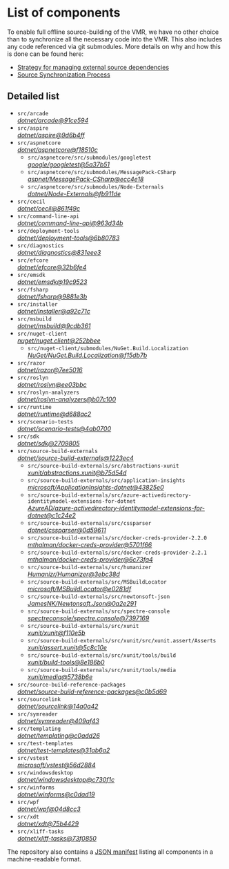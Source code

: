 ﻿# List of components

To enable full offline source-building of the VMR, we have no other choice than to synchronize all the necessary code into the VMR. This also includes any code referenced via git submodules. More details on why and how this is done can be found here:
- [Strategy for managing external source dependencies](src/arcade/Documentation/UnifiedBuild/VMR-Strategy-For-External-Source.md)
- [Source Synchronization Process](src/arcade/Documentation/UnifiedBuild/VMR-Design-And-Operation.md#source-synchronization-process)

## Detailed list

<!-- component list beginning -->
- `src/arcade`  
*[dotnet/arcade@91ce594](https://github.com/dotnet/arcade/tree/91ce5946fec9f81f15f81d20e1aab63527302410)*
- `src/aspire`  
*[dotnet/aspire@9d6b4ff](https://github.com/dotnet/aspire/tree/9d6b4ff780da64c972637368d6e1f58afef9535f)*
- `src/aspnetcore`  
*[dotnet/aspnetcore@f18510c](https://github.com/dotnet/aspnetcore/tree/f18510c2fbdfc11b8144ced4857b3d878fa70965)*
    - `src/aspnetcore/src/submodules/googletest`  
    *[google/googletest@5a37b51](https://github.com/google/googletest/tree/5a37b517ad4ab6738556f0284c256cae1466c5b4)*
    - `src/aspnetcore/src/submodules/MessagePack-CSharp`  
    *[aspnet/MessagePack-CSharp@ecc4e18](https://github.com/aspnet/MessagePack-CSharp/tree/ecc4e18ad7a0c7db51cd7e3d2997a291ed01444d)*
    - `src/aspnetcore/src/submodules/Node-Externals`  
    *[dotnet/Node-Externals@fb911de](https://github.com/dotnet/Node-Externals/tree/fb911deddbaf7367146718374a403d393571f18a)*
- `src/cecil`  
*[dotnet/cecil@861f49c](https://github.com/dotnet/cecil/tree/861f49c137941b9722a43e5993ccac7716c8528c)*
- `src/command-line-api`  
*[dotnet/command-line-api@963d34b](https://github.com/dotnet/command-line-api/tree/963d34b1fb712c673bfb198133d7e988182c9ef4)*
- `src/deployment-tools`  
*[dotnet/deployment-tools@6b80783](https://github.com/dotnet/deployment-tools/tree/6b80783f6743ee9f18940eb6acb7135e5c111d4b)*
- `src/diagnostics`  
*[dotnet/diagnostics@831eee3](https://github.com/dotnet/diagnostics/tree/831eee3a9e69dd886fa190a9914a7f66260c653a)*
- `src/efcore`  
*[dotnet/efcore@32b6fe4](https://github.com/dotnet/efcore/tree/32b6fe47020ef50d3ab442dc59b09caf1efb06d3)*
- `src/emsdk`  
*[dotnet/emsdk@19c9523](https://github.com/dotnet/emsdk/tree/19c9523f5c2dd091b49959700723af795d6ad2b4)*
- `src/fsharp`  
*[dotnet/fsharp@9881e3b](https://github.com/dotnet/fsharp/tree/9881e3b215a6b0ae64b83ffacac518314ca6a19d)*
- `src/installer`  
*[dotnet/installer@a92c71c](https://github.com/dotnet/installer/tree/a92c71cfc881c66919ab14aaf781f33a81672499)*
- `src/msbuild`  
*[dotnet/msbuild@9cdb361](https://github.com/dotnet/msbuild/tree/9cdb3615adb4115f92b390de2f258fac5f320909)*
- `src/nuget-client`  
*[nuget/nuget.client@252bbee](https://github.com/nuget/nuget.client/tree/252bbee32a839623dc9af267f950d21cde5e9497)*
    - `src/nuget-client/submodules/NuGet.Build.Localization`  
    *[NuGet/NuGet.Build.Localization@f15db7b](https://github.com/NuGet/NuGet.Build.Localization/tree/f15db7b7c6f5affbea268632ef8333d2687c8031)*
- `src/razor`  
*[dotnet/razor@7ee5016](https://github.com/dotnet/razor/tree/7ee5016ba99c249660431ea1867cfb12b1b106c4)*
- `src/roslyn`  
*[dotnet/roslyn@ee03bbc](https://github.com/dotnet/roslyn/tree/ee03bbc8a2e5cfc86de04e51d13448cb7c494607)*
- `src/roslyn-analyzers`  
*[dotnet/roslyn-analyzers@b07c100](https://github.com/dotnet/roslyn-analyzers/tree/b07c100bfc66013a8444172d00cfa04c9ceb5a97)*
- `src/runtime`  
*[dotnet/runtime@d688ac2](https://github.com/dotnet/runtime/tree/d688ac290cd73af89e2048f1a13bf5ef89287b35)*
- `src/scenario-tests`  
*[dotnet/scenario-tests@4ab0700](https://github.com/dotnet/scenario-tests/tree/4ab07002cb46cf169c85a09a546709a20642c65b)*
- `src/sdk`  
*[dotnet/sdk@2709805](https://github.com/dotnet/sdk/tree/2709805cbe9a747625f21025a28bd2375ca55509)*
- `src/source-build-externals`  
*[dotnet/source-build-externals@1223ec4](https://github.com/dotnet/source-build-externals/tree/1223ec47c74e79d44950d429a36386de6c7bf9c8)*
    - `src/source-build-externals/src/abstractions-xunit`  
    *[xunit/abstractions.xunit@b75d54d](https://github.com/xunit/abstractions.xunit/tree/b75d54d73b141709f805c2001b16f3dd4d71539d)*
    - `src/source-build-externals/src/application-insights`  
    *[microsoft/ApplicationInsights-dotnet@43825e0](https://github.com/microsoft/ApplicationInsights-dotnet/tree/43825e06a22cdfb702fc199a7ba99a7d541d48c6)*
    - `src/source-build-externals/src/azure-activedirectory-identitymodel-extensions-for-dotnet`  
    *[AzureAD/azure-activedirectory-identitymodel-extensions-for-dotnet@c1c24e2](https://github.com/AzureAD/azure-activedirectory-identitymodel-extensions-for-dotnet/tree/c1c24e29d5eeac2a2cd53fe0b5656924bdb69e3d)*
    - `src/source-build-externals/src/cssparser`  
    *[dotnet/cssparser@0d59611](https://github.com/dotnet/cssparser/tree/0d59611784841735a7778a67aa6e9d8d000c861f)*
    - `src/source-build-externals/src/docker-creds-provider-2.2.0`  
    *[mthalman/docker-creds-provider@5701f66](https://github.com/mthalman/docker-creds-provider/tree/5701f6667c1fbd805684857baaa860383bbdfed7)*
    - `src/source-build-externals/src/docker-creds-provider-2.2.1`  
    *[mthalman/docker-creds-provider@6c73fa4](https://github.com/mthalman/docker-creds-provider/tree/6c73fa4784795ae07f49305a057abf5c473d2adb)*
    - `src/source-build-externals/src/humanizer`  
    *[Humanizr/Humanizer@3ebc38d](https://github.com/Humanizr/Humanizer/tree/3ebc38de585fc641a04b0e78ed69468453b0f8a1)*
    - `src/source-build-externals/src/MSBuildLocator`  
    *[microsoft/MSBuildLocator@e0281df](https://github.com/microsoft/MSBuildLocator/tree/e0281df33274ac3c3e22acc9b07dcb4b31d57dc0)*
    - `src/source-build-externals/src/newtonsoft-json`  
    *[JamesNK/Newtonsoft.Json@0a2e291](https://github.com/JamesNK/Newtonsoft.Json/tree/0a2e291c0d9c0c7675d445703e51750363a549ef)*
    - `src/source-build-externals/src/spectre-console`  
    *[spectreconsole/spectre.console@7397169](https://github.com/spectreconsole/spectre.console/tree/7397169a2757dc3657598bdea4ac222c0f283425)*
    - `src/source-build-externals/src/xunit`  
    *[xunit/xunit@f110e5b](https://github.com/xunit/xunit/tree/f110e5bee5dfd4c08339587c9c3df9292fcb597c)*
    - `src/source-build-externals/src/xunit/src/xunit.assert/Asserts`  
    *[xunit/assert.xunit@5c8c10e](https://github.com/xunit/assert.xunit/tree/5c8c10e085eb42f39f2fe0b40c94bf56649eb0a4)*
    - `src/source-build-externals/src/xunit/tools/build`  
    *[xunit/build-tools@8e186b0](https://github.com/xunit/build-tools/tree/8e186b0f8e398796e75453f3f18952b06d29fdfd)*
    - `src/source-build-externals/src/xunit/tools/media`  
    *[xunit/media@5738b6e](https://github.com/xunit/media/tree/5738b6e86f08e0389c4392b939c20e3eca2d9822)*
- `src/source-build-reference-packages`  
*[dotnet/source-build-reference-packages@c0b5d69](https://github.com/dotnet/source-build-reference-packages/tree/c0b5d69a1a1513528c77fffff708c7502d57c35c)*
- `src/sourcelink`  
*[dotnet/sourcelink@14a0a42](https://github.com/dotnet/sourcelink/tree/14a0a42ffb29b53fb9939f14da5a4be8c6c07e0b)*
- `src/symreader`  
*[dotnet/symreader@409af43](https://github.com/dotnet/symreader/tree/409af431ee684f9e07d34bbd4e51b9933345c1e1)*
- `src/templating`  
*[dotnet/templating@c0add26](https://github.com/dotnet/templating/tree/c0add2639e0f6321a13b1e6f6e310d9fc2524872)*
- `src/test-templates`  
*[dotnet/test-templates@31ab6a2](https://github.com/dotnet/test-templates/tree/31ab6a2d0e3b19f17c4126c859564ccc3a0cae94)*
- `src/vstest`  
*[microsoft/vstest@56d2884](https://github.com/microsoft/vstest/tree/56d28849af08dc3143d019694aa92f186b89d2ac)*
- `src/windowsdesktop`  
*[dotnet/windowsdesktop@c730f1c](https://github.com/dotnet/windowsdesktop/tree/c730f1cc15c964ff65f1f5a6751cdd6c1fed1a46)*
- `src/winforms`  
*[dotnet/winforms@c0dad19](https://github.com/dotnet/winforms/tree/c0dad198e0c75e50ebefaea76a5bf42f4f0b25ba)*
- `src/wpf`  
*[dotnet/wpf@04d8cc3](https://github.com/dotnet/wpf/tree/04d8cc359f518cdb16ac7ffecf23f876fded0155)*
- `src/xdt`  
*[dotnet/xdt@75b4429](https://github.com/dotnet/xdt/tree/75b4429c85a3bfe0af11c83048259d0ad6ca6611)*
- `src/xliff-tasks`  
*[dotnet/xliff-tasks@73f0850](https://github.com/dotnet/xliff-tasks/tree/73f0850939d96131c28cf6ea6ee5aacb4da0083a)*
<!-- component list end -->

The repository also contains a [JSON manifest](https://github.com/dotnet/dotnet/blob/main/src/source-manifest.json) listing all components in a machine-readable format.
